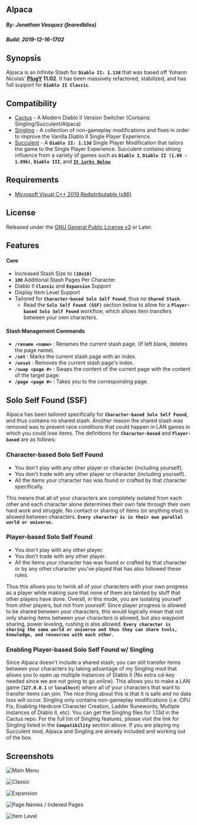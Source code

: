 ## Alpaca
##### By: Jonathan Vasquez (fearedbliss)
##### Build: 2019-12-16-1702

## Synopsis

Alpaca is an Infinite Stash for **`Diablo II: 1.13d`** that was based off Yohann Nicolas'
**[PlugY](http://plugy.free.fr/en/index.html) 11.02**. It has been massively refactored,
stabilized, and has full support for **`Diablo II Classic`**.

## Compatibility

- [Cactus](https://github.com/fearedbliss/Cactus) -
  A Modern Diablo II Version Switcher (Contains: Singling/Succulent/Alpaca)
- [Singling](https://github.com/fearedbliss/Cactus/blob/master/README-SINGLING.md) -
  A collection of non-gameplay modifications and fixes in
  order to improve the Vanilla Diablo II Single Player Experience.
- [Succulent](https://github.com/fearedbliss/Cactus/blob/master/README-SUCCULENT.md) -
  A **`Diablo II: 1.13d`** Single Player Modification that tailors the game to the
  Single Player Experience. Succulent contains strong influence from a variety of
  games such as **`Diablo I`**, **`Diablo II (1.00 - 1.09b)`**, **`Diablo III`**,
  and **[`It Lurks Below`](http://www.itlurksbelow.com/)**.

## Requirements

- [Microsoft Visual C++ 2019 Redistributable (x86)](https://aka.ms/vs/16/release/VC_redist.x86.exe)

## License

Released under the [GNU General Public License v3](LICENSE.md) or Later.

## Features

#### Core

- Increased Stash Size to **`(10x10)`**
- **`100`** Additional Stash Pages Per Character
- Diablo II **`Classic`** and **`Expansion`** Support
- Display Item Level Support
- Tailored for **`Character-based Solo Self Found`**, thus no **`Shared Stash`**.
  - Read the **`Solo Self Found (SSF)`** section below to allow for a
    **`Player-based Solo Self Found`** workflow, which allows item transfers
    between your own characters.

#### Stash Management Commands

- **`/rename <name>`** : Renames the current stash page. (If left blank, deletes the page name).
- **`/set`** : Marks the current stash page with an index.
- **`/unset`** : Removes the current stash page's index.
- **`/swap <page #>`** : Swaps the content of the current page with the content of the target page.
- **`/page <page #>`** : Takes you to the corresponding page.

## Solo Self Found (SSF)

Alpaca has been tailored specifically for **`Character-based Solo Self Found`**,
and thus contains no shared stash. Another reason the shared stash was removed
was to prevent race conditions that could happen in LAN games in which you could
lose items. The definitions for **`Character-based`** and **`Player-based`** are
as follows:

### Character-based Solo Self Found

- You don't play with any other player or character (including yourself).
- You don't trade with any other player or character (including yourself).
- All the items your character has was found or crafted by that character
  specifically.

This means that all of your characters are completely isolated from each other
and each character alone determines their own fate through their own hard work
and struggle. No contact or sharing of items (or anything else) is allowed
between characters. **`Every character is in their own parallel world or
universe.`**

### Player-based Solo Self Found

- You don't play with any other player.
- You don't trade with any other player.
- All the items your character has was found or crafted by that character
  or by any other character you've played that has also followed these rules.

Thus this allows you to twink all of your characters with your own progress
as a player while making sure that none of them are tainted by stuff that
other players have done. Overall, in this mode, you are isolating yourself from
other players, but not from yourself. Since player progress is allowed to be
shared between your characters, this would logically mean that not only sharing
items between your characters is allowed, but also waypoint sharing, power
leveling, rushing is also allowed. **`Every character is sharing the same world
or universe and thus they can share tools, knowledge, and resources with each
other.`**

### Enabling Player-based Solo Self Found w/ Singling

Since Alpaca doesn't include a shared stash, you can still transfer items
between your characters by taking advantage of my Singling mod that allows you
to open up multiple instances of Diablo II (No extra cd-key needed since we are
not going to go online). This allows you to make a LAN game (**`127.0.0.1`** or
**`localhost`**) where all of your characters that want to transfer items can
join. The nice thing about this is that it is safe and no data loss will occur.
Singling only contains non-gameplay modifications (i.e: CPU Fix, Enabling
Hardcore Character Creation, Ladder Runewords, Multiple Instances of Diablo II,
etc). You can get the Singling files for 1.13d in the Cactus repo. For the full
list of Singling features, please visit the link for Singling listed in the
**`Compatibility`** section above. If you are playing my Succulent mod, Alpaca
and Singling are already included and working out of the box.

## Screenshots

![Main Menu](https://i.imgur.com/JMHvYZg.jpg)

![Classic](https://i.imgur.com/v8vPURk.jpg)

![Expansion](https://i.imgur.com/xGNrTai.jpg)

![Page Names / Indexed Pages](https://i.imgur.com/3GF3mJ5.jpg)

![Item Level](https://i.imgur.com/jMrFhK3.jpg)